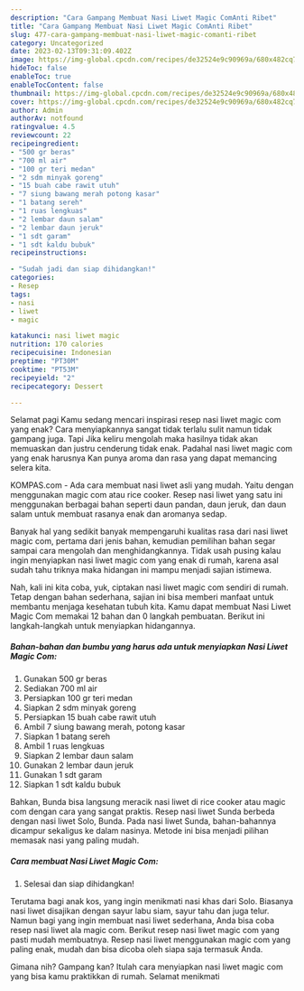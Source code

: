 ```yaml
---
description: "Cara Gampang Membuat Nasi Liwet Magic ComAnti Ribet"
title: "Cara Gampang Membuat Nasi Liwet Magic ComAnti Ribet"
slug: 477-cara-gampang-membuat-nasi-liwet-magic-comanti-ribet
category: Uncategorized
date: 2023-02-13T09:31:09.402Z
image: https://img-global.cpcdn.com/recipes/de32524e9c90969a/680x482cq70/nasi-liwet-magic-com-foto-resep-utama.jpg
hideToc: false
enableToc: true
enableTocContent: false
thumbnail: https://img-global.cpcdn.com/recipes/de32524e9c90969a/680x482cq70/nasi-liwet-magic-com-foto-resep-utama.jpg
cover: https://img-global.cpcdn.com/recipes/de32524e9c90969a/680x482cq70/nasi-liwet-magic-com-foto-resep-utama.jpg
author: Admin
authorAv: notfound
ratingvalue: 4.5
reviewcount: 22
recipeingredient:
- "500 gr beras"
- "700 ml air"
- "100 gr teri medan"
- "2 sdm minyak goreng"
- "15 buah cabe rawit utuh"
- "7 siung bawang merah potong kasar"
- "1 batang sereh"
- "1 ruas lengkuas"
- "2 lembar daun salam"
- "2 lembar daun jeruk"
- "1 sdt garam"
- "1 sdt kaldu bubuk"
recipeinstructions:

- "Sudah jadi dan siap dihidangkan!"
categories:
- Resep
tags:
- nasi
- liwet
- magic

katakunci: nasi liwet magic 
nutrition: 170 calories
recipecuisine: Indonesian
preptime: "PT30M"
cooktime: "PT53M"
recipeyield: "2"
recipecategory: Dessert

---
```



Selamat pagi Kamu sedang mencari inspirasi resep nasi liwet magic com yang enak? Cara menyiapkannya sangat tidak terlalu sulit namun tidak gampang juga. Tapi Jika keliru mengolah maka hasilnya tidak akan memuaskan dan justru cenderung tidak enak. Padahal nasi liwet magic com yang enak harusnya Kan punya aroma dan rasa yang dapat memancing selera kita.


KOMPAS.com - Ada cara membuat nasi liwet asli yang mudah. Yaitu dengan menggunakan magic com atau rice cooker. Resep nasi liwet yang satu ini menggunakan berbagai bahan seperti daun pandan, daun jeruk, dan daun salam untuk membuat rasanya enak dan aromanya sedap.

Banyak hal yang sedikit banyak mempengaruhi kualitas rasa dari nasi liwet magic com, pertama dari jenis bahan, kemudian pemilihan bahan segar sampai cara mengolah dan menghidangkannya. Tidak usah pusing kalau ingin menyiapkan nasi liwet magic com yang enak di rumah, karena asal sudah tahu triknya maka hidangan ini mampu menjadi sajian istimewa.


Nah, kali ini kita coba, yuk, ciptakan nasi liwet magic com sendiri di rumah. Tetap dengan bahan sederhana, sajian ini bisa memberi manfaat untuk membantu menjaga kesehatan tubuh kita. Kamu dapat membuat Nasi Liwet Magic Com memakai 12 bahan dan 0 langkah pembuatan. Berikut ini langkah-langkah untuk menyiapkan hidangannya.

<!--inarticleads1-->

##### Bahan-bahan dan bumbu yang harus ada untuk menyiapkan Nasi Liwet Magic Com:

1. Gunakan 500 gr beras
1. Sediakan 700 ml air
1. Persiapkan 100 gr teri medan
1. Siapkan 2 sdm minyak goreng
1. Persiapkan 15 buah cabe rawit utuh
1. Ambil 7 siung bawang merah, potong kasar
1. Siapkan 1 batang sereh
1. Ambil 1 ruas lengkuas
1. Siapkan 2 lembar daun salam
1. Gunakan 2 lembar daun jeruk
1. Gunakan 1 sdt garam
1. Siapkan 1 sdt kaldu bubuk


Bahkan, Bunda bisa langsung meracik nasi liwet di rice cooker atau magic com dengan cara yang sangat praktis. Resep nasi liwet Sunda berbeda dengan nasi liwet Solo, Bunda. Pada nasi liwet Sunda, bahan-bahannya dicampur sekaligus ke dalam nasinya. Metode ini bisa menjadi pilihan memasak nasi yang paling mudah. 

<!--inarticleads2-->

##### Cara membuat Nasi Liwet Magic Com:


1. Selesai dan siap dihidangkan!

Terutama bagi anak kos, yang ingin menikmati nasi khas dari Solo. Biasanya nasi liwet disajikan dengan sayur labu siam, sayur tahu dan juga telur. Namun bagi yang ingin membuat nasi liwet sederhana, Anda bisa coba resep nasi liwet ala magic com. Berikut resep nasi liwet magic com yang pasti mudah membuatnya. Resep nasi liwet menggunakan magic com yang paling enak, mudah dan bisa dicoba oleh siapa saja termasuk Anda. 

Gimana nih? Gampang kan? Itulah cara menyiapkan nasi liwet magic com yang bisa kamu praktikkan di rumah. Selamat menikmati
